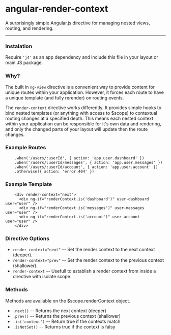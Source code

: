 # angular-render-context

A surprisingly simple Angular.js directive for managing nested views, routing, and rendering.

---------------------------

### Instalation

Require `'j4'` as an app dependency and include this file in your layout or main JS package.


### Why?

The built in `ng-view` directive is a convenient way to provide content for unique routes within
your application. However, it forces each route to have a unique template (and fully rerender)
on routing events.

The `render-context` directive works differently. It provides simple hooks to bind nested templates
(or anything with access to $scope) to contextual routing changes at a specified depth. This means
each nested context within your application can be responsible for it's own data and rendering, and
only the changed parts of your layout will update then the route changes.


### Example Routes

```
    .when('/users/:userId', { action: 'app.user.dashboard' })
    .when('/users/:userId/messages', { action: 'app.user.messages' })
    .when('/users/:userId/account', { action: 'app.user.account' })
    .otherwise({ action: 'error.404' })
```


### Example Template

```
    <div render-context="next">
      <div ng-if="renderContext.is('dashboard')" user-dashboard user="user" />
      <div ng-if="renderContext.is('messages')" user-messages user="user" />
      <div ng-if="renderContext.is('account')" user-account user="user" />
    </div>
```


### Directive Options

  * `render-context="next"`     -- Set the render context to the next context (deeper).
  * `render-context="prev"`     -- Set the render context to the previous context (shallower).
  * `render-context`            -- Usefull to establish a render context from inside a directive with isolate scope.


### Methods

Methods are available on the $scope.renderContext object.

  * `.next()`           -- Returns the next context (deeper)
  * `.prev()`           -- Returns the previous context (shallower)
  * `.is('context')`    -- Return true if the contexts match
  * `.isNotSet()`       -- Returns true if the context is falsy
